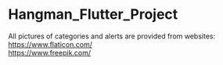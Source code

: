 # Hangman_Flutter_Project


All pictures of categories and alerts are provided from websites: <br>
https://www.flaticon.com/ <br> 
https://www.freepik.com/
